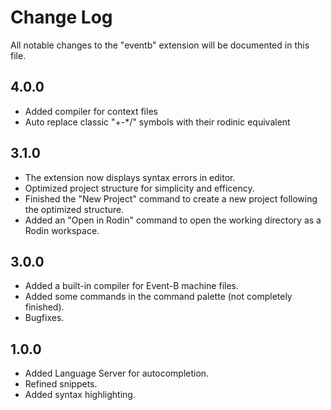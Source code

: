 # Change Log

All notable changes to the "eventb" extension will be documented in this file.

## 4.0.0
- Added compiler for context files
- Auto replace classic "+-*/" symbols with their rodinic equivalent

## 3.1.0
- The extension now displays syntax errors in editor.
- Optimized project structure for simplicity and efficency.
- Finished the "New Project" command to create a new project following the optimized structure.
- Added an "Open in Rodin" command to open the working directory as a Rodin workspace.

## 3.0.0

- Added a built-in compiler for Event-B machine files.
- Added some commands in the command palette (not completely finished).
- Bugfixes.

## 1.0.0

- Added Language Server for autocompletion.
- Refined snippets.
- Added syntax highlighting.